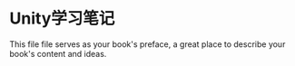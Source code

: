 # Unity学习笔记

This file file serves as your book's preface, a great place to describe your book's content and ideas.

